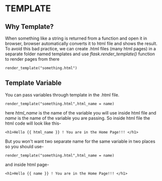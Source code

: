 # TEMPLATE

## Why Template?

When something like a string is returned from a function and open it in browser, browser automatically converts it to html file and shows the result. To avoid this bad practice, we can create .html files (many html pages) in a separate folder named templates and use _flask.render_template()_ function to render pages from there

`render_template("something.html")`


## Template Variable

You can pass variables through template in the .html file.

`render_template("something.html",html_name = name)`

here _html_name_ is the name of the variable you will use inside html file and _name_ is the name of the variable you are passing. So inside html file the html code will look like this- 

`<h1>Hello {{ html_name }} ! You are in the Home Page!!! </h1>`

But you won't want two separate name for the same variable in two places so you should use- 

`render_template("something.html",html_name = name)` 

and inside html page-

`<h1>Hello {{ name }} ! You are in the Home Page!!! </h1>`